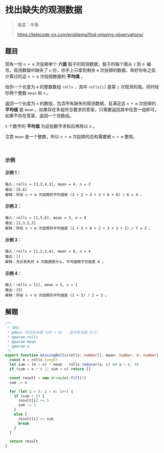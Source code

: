 # 找出缺失的观测数据

> 难度：中等
>
> https://leetcode-cn.com/problems/find-missing-observations/

## 题目

现有一份 `n + m` 次投掷单个 **六面** 骰子的观测数据，骰子的每个面从 `1` 到 `6 `编号。观测数据中缺失了 `n` 份，你手上只拿到剩余 `m` 次投掷的数据。幸好你有之前计算过的这 `n + m` 次投掷数据的 **平均值** 。

给你一个长度为 `m` 的整数数组 `rolls` ，其中 `rolls[i]` 是第 `i` 次观测的值。同时给你两个整数 `mean` 和 `n` 。

返回一个长度为 `n` 的数组，包含所有缺失的观测数据，且满足这 `n + m` 次投掷的 **平均值** 是 `mean` 。如果存在多组符合要求的答案，只需要返回其中任意一组即可。如果不存在答案，返回一个空数组。

`k` 个数字的 **平均值** 为这些数字求和后再除以 `k` 。

注意 `mean` 是一个整数，所以 `n + m` 次投掷的总和需要被 `n + m` 整除。

 
### 示例 

#### 示例 1：

```
输入：rolls = [3,2,4,3], mean = 4, n = 2
输出：[6,6]
解释：所有 n + m 次投掷的平均值是 (3 + 2 + 4 + 3 + 6 + 6) / 6 = 4 。
```

#### 示例 2：

```
输入：rolls = [1,5,6], mean = 3, n = 4
输出：[2,3,2,2]
解释：所有 n + m 次投掷的平均值是 (1 + 5 + 6 + 2 + 3 + 2 + 2) / 7 = 3 。
```

#### 示例 3：

```
输入：rolls = [1,2,3,4], mean = 6, n = 4
输出：[]
解释：无论丢失的 4 次数据是什么，平均值都不可能是 6 。
```

#### 示例 4：

```
输入：rolls = [1], mean = 3, n = 1
输出：[5]
解释：所有 n + m 次投掷的平均值是 (1 + 5) / 2 = 3 。
```

## 解题

```ts
/**
 * 模拟
 * @desc 时间复杂度 O(M + N)   空间复杂度 O(1)
 * @param rolls
 * @param mean
 * @param n
 */
export function missingRolls(rolls: number[], mean: number, n: number): number[] {
  const m = rolls.length
  let sum = (m + n) * mean - rolls.reduce((a, c) => a + c, 0)
  if (sum > n * 6 || sum < n) return []

  const result = new Array(n).fill(1)
  sum -= n

  for (let i = 0; i < n; i++) {
    if (sum > 5) {
      result[i] += 5
      sum -= 5
    }
    else {
      result[i] += sum
      break
    }
  }

  return result
}
```